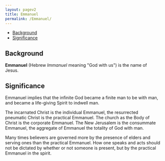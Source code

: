 ```yaml
---
layout: pagev2
title: Emmanuel
permalink: /Emmanuel/
---
```

- [Background](#background)
- [Significance](#significance)

## Background

**Emmanuel** (Hebrew *Immanuel* meaning "God with us") is the name of Jesus. 

## Significance

Emmanuel implies that the infinite God became a finite man to be with man, and became a life-giving Spirit to indwell man.

The incarnated Christ is the individual Emmanuel, the resurrected pneumatic Christ is the practical Emmanuel. The church as the Body of Christ is the corporate Emmanuel. The New Jerusalem is the consummate Emmanuel, the aggregate of Emmanuel the totality of God with man.

Many times believers are governed more by the presence of elders and serving ones than the practical Emmanuel. How one speaks and acts should not be dictated by whether or not someone is present, but by the practical Emmanuel in the spirit.